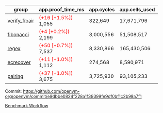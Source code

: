 | group | app.proof_time_ms | app.cycles | app.cells_used | leaf.proof_time_ms | leaf.cycles | leaf.cells_used |
| -- | -- | -- | -- | -- | -- | -- |
| [verify_fibair](https://github.com/openvm-org/openvm/blob/benchmark-results/benchmarks-pr/1900/verify_fibair-e9dbbe0824f228a1f39399fe9df0bf1c2b98a7f1.md) |<span style='color: red'>(+16 [+1.5%])</span> 1,055 |  322,649 |  17,671,796 |- | - | - |
| [fibonacci](https://github.com/openvm-org/openvm/blob/benchmark-results/benchmarks-pr/1900/fibonacci-e9dbbe0824f228a1f39399fe9df0bf1c2b98a7f1.md) |<span style='color: red'>(+4 [+0.2%])</span> 2,199 |  3,000,556 |  51,508,517 |- | - | - |
| [regex](https://github.com/openvm-org/openvm/blob/benchmark-results/benchmarks-pr/1900/regex-e9dbbe0824f228a1f39399fe9df0bf1c2b98a7f1.md) |<span style='color: red'>(+50 [+0.7%])</span> 7,537 |  8,330,866 |  165,430,506 |- | - | - |
| [ecrecover](https://github.com/openvm-org/openvm/blob/benchmark-results/benchmarks-pr/1900/ecrecover-e9dbbe0824f228a1f39399fe9df0bf1c2b98a7f1.md) |<span style='color: red'>(+11 [+1.0%])</span> 1,112 |  274,568 |  8,590,971 |- | - | - |
| [pairing](https://github.com/openvm-org/openvm/blob/benchmark-results/benchmarks-pr/1900/pairing-e9dbbe0824f228a1f39399fe9df0bf1c2b98a7f1.md) |<span style='color: red'>(+37 [+1.0%])</span> 3,675 |  3,725,930 |  93,105,233 |- | - | - |


Commit: https://github.com/openvm-org/openvm/commit/e9dbbe0824f228a1f39399fe9df0bf1c2b98a7f1

[Benchmark Workflow](https://github.com/openvm-org/openvm/actions/runs/16513546536)
